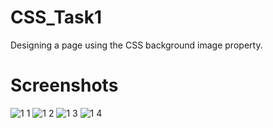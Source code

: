 # CSS_Task1
Designing a page using the CSS background image property.


# Screenshots

![1 1](https://user-images.githubusercontent.com/66560935/86513904-8d32a880-be2b-11ea-93b4-e6f804c1fe0b.png)
![1 2](https://user-images.githubusercontent.com/66560935/86513907-8efc6c00-be2b-11ea-9b2a-a05af340b9d3.png)
![1 3](https://user-images.githubusercontent.com/66560935/86513910-90c62f80-be2b-11ea-9382-75ef7cd2f212.png)
![1 4](https://user-images.githubusercontent.com/66560935/86513911-928ff300-be2b-11ea-8423-920482bb16ff.png)
